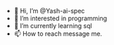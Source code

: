 - 👋 Hi, I’m @Yash-ai-spec
- 👀 I’m interested in programming 
- 🌱 I’m currently learning sql
- 📫 How to reach message me.

<!---
Yash-ai-spec/Yash-ai-spec is a ✨ special ✨ repository because its `README.md` (this file) appears on your GitHub profile.
You can click the Preview link to take a look at your changes.
--->
